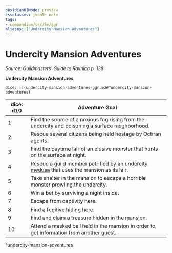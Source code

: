 ```yaml
---
obsidianUIMode: preview
cssclasses: json5e-note
tags:
- compendium/src/5e/ggr
aliases: ["Undercity Mansion Adventures"]
---
```

# Undercity Mansion Adventures
*Source: Guildmasters' Guide to Ravnica p. 138* 

**Undercity Mansion Adventures**

`dice: [](undercity-mansion-adventures-ggr.md#^undercity-mansion-adventures)`

| dice: d10 | Adventure Goal |
|-----------|----------------|
| 1 | Find the source of a noxious fog rising from the undercity and poisoning a surface neighborhood. |
| 2 | Rescue several citizens being held hostage by Ochran agents. |
| 3 | Find the daytime lair of an elusive monster that hunts on the surface at night. |
| 4 | Rescue a guild member [petrified](2-Mechanics/CLI/rules/conditions.md#Petrified) by an [undercity medusa](2-Mechanics/CLI/bestiary/monstrosity/undercity-medusa-ggr.md) that uses the mansion as its lair. |
| 5 | Take shelter in the mansion to escape a horrible monster prowling the undercity. |
| 6 | Win a bet by surviving a night inside. |
| 7 | Escape from captivity here. |
| 8 | Find a fugitive hiding here. |
| 9 | Find and claim a treasure hidden in the mansion. |
| 10 | Attend a masked ball held in the mansion in order to get information from another guest. |
^undercity-mansion-adventures
